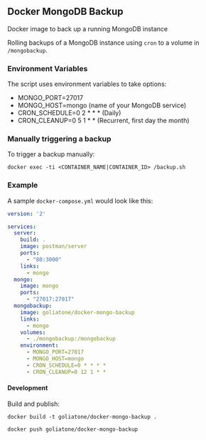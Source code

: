 ## Docker MongoDB Backup
Docker image to back up a running MongoDB instance

Rolling backups of a MongoDB instance using `cron` to a volume in `/mongobackup`.

### Environment Variables

The script uses environment variables to take options:

- MONGO_PORT=27017
- MONGO_HOST=mongo (name of your MongoDB service)
- CRON_SCHEDULE=0 2 * * * (Daily)
- CRON_CLEANUP=0 5 1 * * (Recurrent, first day the month)

### Manually triggering a backup

To trigger a backup manually:
```
docker exec -ti <CONTAINER_NAME|CONTAINER_ID> /backup.sh
```

### Example

A sample `docker-compose.yml` would look like this:

```yaml
version: '2'

services:
  server:
    build: .
    image: postman/server
    ports:
      - "80:3000"
    links:
      - mongo
  mongo:
    image: mongo
    ports:
      - "27017:27017"
  mongobackup:
    image: goliatone/docker-mongo-backup
    links:
      - mongo
    volumes:
      - ./mongobackup:/mongobackup
    environment:
      - MONGO_PORT=27017
      - MONGO_HOST=mongo
      - CRON_SCHEDULE=0 * * * *
      - CRON_CLEANUP=0 12 1 * *
```



#### Development

Build and publish:

```
docker build -t goliatone/docker-mongo-backup .
```

```
docker push goliatone/docker-mongo-backup
```
